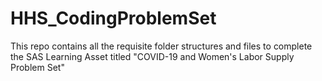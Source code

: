 # HHS_CodingProblemSet
This repo contains all the requisite folder structures and files to complete the SAS Learning Asset titled "COVID-19 and Women's Labor Supply Problem Set"
